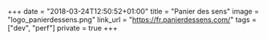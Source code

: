 +++
date = "2018-03-24T12:50:52+01:00"
title = "Panier des sens"
image = "logo_panierdessens.png"
link_url = "https://fr.panierdessens.com/"
tags = ["dev", "perf"]
private = true
+++

